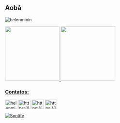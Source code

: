 ## Aobâ 
<p align="left"> <img src="https://komarev.com/ghpvc/?username=helenminin&label=Profile%20views&style=plastic&color=blueviolet" alt="helenminin" /> </p>

<div>
  <a href="https://github.com/helenminin">
  <img height="180em" src="https://github-readme-stats.vercel.app/api?username=helenminin&show_icons=true&theme=dracula&include_all_commits=true&count_private=true&locale=pt-br"/>
  <img height="180em" src="https://github-readme-stats.vercel.app/api/top-langs/?username=helenminin&layout=compact&langs_count=16&theme=dracula&locale=pt-br"/>
</div>

<div>
 <h3 align="left">Contatos:</h3>
 <p align="left">
   <a href="https://twitter.com/helenminin_" target="blank"><img align="center" src="https://raw.githubusercontent.com/rahuldkjain/github-profile-readme-generator/master/src/images/icons/Social/twitter.svg" alt="helenminin_" height="30" width="40" /></a>
   <a href="https://linkedin.com/in/helenminin" target="blank"><img align="center" src="https://raw.githubusercontent.com/rahuldkjain/github-profile-readme-generator/master/src/images/icons/Social/linked-in-alt.svg" alt="https://linkedin.com/in/helenminin" height="30" width="40" /></a>
   <a href="https://instagram.com/helenminin" target="blank"><img align="center" src="https://raw.githubusercontent.com/rahuldkjain/github-profile-readme-generator/master/src/images/icons/Social/instagram.svg" alt="https://instagram.com/helenminin" height="30" width="40" /></a>
   <a href="https://t.me/helenminin" target="blank"><img align="center" src="https://upload.wikimedia.org/wikipedia/commons/8/82/Telegram_logo.svg" alt="https://instagram.com/helenminin" height="30" width="40" /></a>
 </p>
</div>

  
[![Spotify](https://github-readme-remake.vercel.app/api/spotify)](https://open.spotify.com/user/9vqfb6m8kr1y5t40ajcusx3ep)
